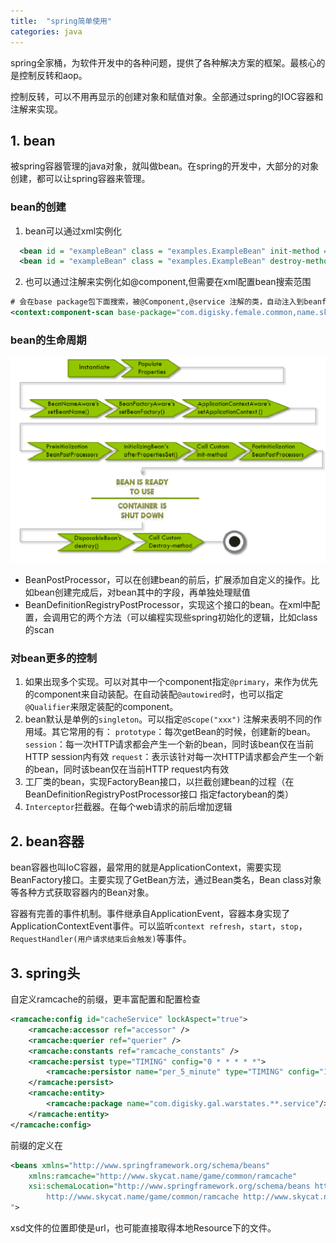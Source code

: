 ```yaml
---
title:  "spring简单使用"
categories: java
---
```


spring全家桶，为软件开发中的各种问题，提供了各种解决方案的框架。最核心的是控制反转和aop。

控制反转，可以不用再显示的创建对象和赋值对象。全部通过spring的IOC容器和注解来实现。


## 1. bean

被spring容器管理的java对象，就叫做bean。在spring的开发中，大部分的对象创建，都可以让spring容器来管理。

### bean的创建


1. bean可以通过xml实例化

```xml
  <bean id = "exampleBean" class = "examples.ExampleBean" init-method = "init"/>   #（调用init来实例化）
  <bean id = "exampleBean" class = "examples.ExampleBean" destroy-method = "destroy"/> #（销毁的时候，调用destroy）
```

2. 也可以通过注解来实例化如@component,但需要在xml配置bean搜索范围

```xml
# 会在base package包下面搜索，被@Component,@service 注解的类，自动注入到beanfactory
<context:component-scan base-package="com.digisky.female.common,name.skycat.common,com.digisky.female.princess.server" />
```


### bean的生命周期

![bean 生命周期](/images/2019/04/bean-生命周期.png)

- BeanPostProcessor，可以在创建bean的前后，扩展添加自定义的操作。比如bean创建完成后，对bean其中的字段，再单独处理赋值
- BeanDefinitionRegistryPostProcessor，实现这个接口的bean。在xml中配置，会调用它的两个方法（可以编程实现些spring初始化的逻辑，比如class的scan

### 对bean更多的控制

1. 如果出现多个实现。可以对其中一个component指定`@primary`，来作为优先的component来自动装配。在自动装配`@autowired`时，也可以指定`@Qualifier`来限定装配的component。
2. bean默认是单例的`singleton`。可以指定`@Scope("xxx")` 注解来表明不同的作用域。其它常用的有：
`prototype`：每次getBean的时候，创建新的bean。
`session`：每一次HTTP请求都会产生一个新的bean，同时该bean仅在当前HTTP session内有效
`request`：表示该针对每一次HTTP请求都会产生一个新的bean，同时该bean仅在当前HTTP request内有效
3. 工厂类的bean，实现FactoryBean<T>接口，以拦截创建bean的过程（在BeanDefinitionRegistryPostProcessor接口 指定factorybean的类）
4. `Interceptor`拦截器。在每个web请求的前后增加逻辑


## 2. bean容器

bean容器也叫IoC容器，最常用的就是ApplicationContext，需要实现BeanFactory接口。主要实现了GetBean方法，通过Bean类名，Bean class对象等各种方式获取容器内的Bean对象。

容器有完善的事件机制。事件继承自ApplicationEvent，容器本身实现了ApplicationContextEvent事件。可以监听`context refresh`，`start`，`stop`，`RequestHandler(用户请求结束后会触发)`等事件。

## 3. spring头

自定义ramcache的前缀，更丰富配置和配置检查
```xml
<ramcache:config id="cacheService" lockAspect="true">
    <ramcache:accessor ref="accessor" />
    <ramcache:querier ref="querier" />
    <ramcache:constants ref="ramcache_constants" />
    <ramcache:persist type="TIMING" config="0 * * * * *">
        <ramcache:persistor name="per_5_minute" type="TIMING" config="10 */5 * * * *" />
    </ramcache:persist>
    <ramcache:entity>
        <ramcache:package name="com.digisky.gal.warstates.**.service"/>
    </ramcache:entity>
</ramcache:config>
```

前缀的定义在
```xml
<beans xmlns="http://www.springframework.org/schema/beans"
	xmlns:ramcache="http://www.skycat.name/game/common/ramcache"
	xsi:schemaLocation="http://www.springframework.org/schema/beans http://www.springframework.org/schema/beans/spring-beans.xsd
		http://www.skycat.name/game/common/ramcache http://www.skycat.name/game/common/ramcache/ramcache-1.0.0.xsd
">
```

xsd文件的位置即使是url，也可能直接取得本地Resource下的文件。
